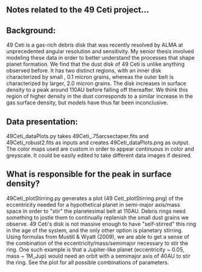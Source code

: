 ## Notes related to the 49 Ceti project...

## Background: 
49 Ceti is a gas-rich debris disk that was recently resolved by ALMA at unprecedented angular resolution and 
sensitivity. My senior thesis involved modeling these data in order to better understand the processes that shape planet 
formation. We find that the dust disk of 49 Ceti is unlike anything observed before. It has two distinct regions, with an inner disk characterized by small , 0.1 micron grains, whereas the outer belt is characterized by larger, 2.0 micron grains. The disk
increases in surface density to a peak around 110AU before falling off thereafter. We think this region of higher density in
the dust corresponds to a similar increase in the gas surface density, but models have thus far been inconclusive.

## Data presentation: 
49Ceti_dataPlots.py takes 49Ceti_.75arcsectaper.fits and 49Ceti_robust2.fits as inputs and creates 
49Ceti_dataPlots.png as output. The color maps used are custom in order to appear continuous in color and greyscale. 
It could be easily edited to take different data images if desired.

## What is responsible for the peak in surface density? 
49Ceti_plotStirring.py generates a plot (49 Ceti_plotStirring.png)
of the eccentricity needed for a hypothetical planet in semi-major axis/mass space in order to "stir" the planetesimal belt at 
110AU. Debris rings need something to jostle them to continually replenish the small dust grains we observe. 49 Ceti's disk
is not massive enough to have "self-stirred" this ring in the age of the system, and the only other option is planetary
stirring. Using formulas from Mustill & Wyatt (2009), we are able to get a sense of the combination of the
eccentricity/mass/semimajor necessary to stir the ring. One such example is that a Jupiter-like planet (eccentricity ~ 0.05, 
mass ~ 1M_Jup) would need an orbit with a semimajor axis of 40AU to stir the ring. See the plot for all possible combinations
of parameters. 

